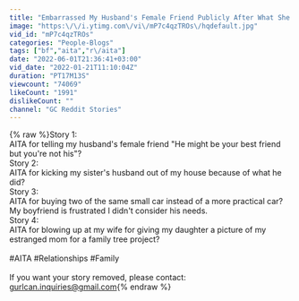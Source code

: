 ```yaml
---
title: "Embarrassed My Husband's Female Friend Publicly After What She Asked My Husband To Do For Her...AITA"
image: "https:\/\/i.ytimg.com\/vi\/mP7c4qzTROs\/hqdefault.jpg"
vid_id: "mP7c4qzTROs"
categories: "People-Blogs"
tags: ["bf","aita","r\/aita"]
date: "2022-06-01T21:36:41+03:00"
vid_date: "2022-01-21T11:10:04Z"
duration: "PT17M13S"
viewcount: "74069"
likeCount: "1991"
dislikeCount: ""
channel: "GC Reddit Stories"
---
```

{% raw %}Story 1:<br />AITA for telling my husband's female friend &quot;He might be your best friend but you're not his&quot;?<br />Story 2:<br />AITA for kicking my sister's husband out of my house because of what he did?<br />Story 3:<br />AITA for buying two of the same small car instead of a more practical car? My boyfriend is frustrated I didn't consider his needs.<br />Story 4:<br />AITA for blowing up at my wife for giving my daughter a picture of my estranged mom for a family tree project?<br /><br />#AITA #Relationships #Family<br /><br />If you want your story removed, please contact:<br />gurlcan.inquiries@gmail.com{% endraw %}
